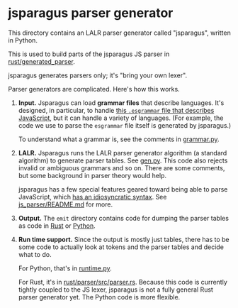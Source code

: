 # jsparagus parser generator

This directory contains an LALR parser generator called "jsparagus",
written in Python.

This is used to build parts of the jsparagus JS parser in
[rust/generated_parser](https://github.com/mozilla-spidermonkey/jsparagus/blob/master/rust/generated_parser/).

jsparagus generates parsers only; it's "bring your own lexer".

Parser generators are complicated. Here's how this works.

1.  **Input.** Jsparagus can load **grammar files** that describe languages.
    It's designed, in particular, to handle
    [this `.esgrammar` file that describes JavaScript](https://github.com/jorendorff/jsparagus/blob/master/js_parser/es-simplified.esgrammar),
    but it can handle a variety of languages.
    (For example, the code we use to parse the `esgrammar` file itself
    is generated by jsparagus.)

    To understand what a grammar is, see the comments in
    [grammar.py](https://github.com/jorendorff/jsparagus/blob/master/jsparagus/grammar.py).

2.  **LALR.** Jsparagus runs the LALR parser generator algorithm (a standard algorithm)
    to generate parser tables.
    See [gen.py](https://github.com/jorendorff/jsparagus/blob/master/jsparagus/gen.py).
    This code also rejects invalid or ambiguous grammars and so on.
    There are some comments, but some background in parser theory would help.

    jsparagus has a few special features geared toward being able to parse
    JavaScript, which [has an idiosyncratic syntax](https://github.com/mozilla-spidermonkey/jsparagus/blob/master/js-quirks.md#js-syntactic-quirks).
    See [js_parser/README.md](https://github.com/mozilla-spidermonkey/jsparagus/tree/master/js_parser)
    for more.

3.  **Output.** The `emit` directory contains code for dumping the parser tables as
    code in [Rust](https://github.com/jorendorff/jsparagus/blob/master/jsparagus/emit/rust.py)
    or [Python](https://github.com/jorendorff/jsparagus/blob/master/jsparagus/emit/python.py).

4.  **Run time support.** Since the output is mostly just tables, there
    has to be some code to actually look at tokens and the parser tables
    and decide what to do.

    For Python, that's in
    [runtime.py](https://github.com/jorendorff/jsparagus/blob/master/jsparagus/runtime.py).
    
    For Rust, it's in
    [rust/parser/src/parser.rs](https://github.com/jorendorff/jsparagus/blob/master/rust/parser/src/parser.rs).
    Because this code is currently tightly coupled to the JS lexer,
    jsparagus is not a fully general Rust parser generator yet.
    The Python code is more flexible.

